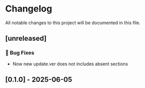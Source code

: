 # Changelog

All notable changes to this project will be documented in this file.

## [unreleased]

### 🐛 Bug Fixes

- Now new update.ver does not includes absent sections

## [0.1.0] - 2025-06-05

<!-- generated by git-cliff -->
